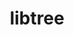 ---
title: "libtree"
layout: cache
categories: [package, develop-2025-03-23]
meta: {"compilers": ["apple-clang@=16.0.0", "gcc@=10.5.0", "gcc@=13.3.0"], "num_specs": 3, "num_specs_by_stack": {"developer-tools-aarch64-linux-gnu": 1, "developer-tools-darwin": 1, "developer-tools-x86_64_v3-linux-gnu": 1, "root": 3}, "oss": ["centos7", "rhel8", "sequoia"], "platforms": ["darwin", "linux"], "stacks": ["developer-tools-aarch64-linux-gnu", "developer-tools-darwin", "developer-tools-x86_64_v3-linux-gnu", "root"], "targets": ["aarch64", "x86_64_v3"], "versions": ["3.1.1"]}
spec_details: [{"compiler": "gcc@=13.3.0", "hash": "37hht7xetsa74xclds53fbcey2ex5bof", "os": "rhel8", "platform": "linux", "size": "-", "stacks": ["developer-tools-aarch64-linux-gnu", "root"], "target": "aarch64", "variants": ["build_system=makefile"], "versions": ["3.1.1"]}, {"compiler": "apple-clang@=16.0.0", "hash": "6chwha4y2s6gilhesgk64uvkz2rrywmm", "os": "sequoia", "platform": "darwin", "size": "-", "stacks": ["developer-tools-darwin", "root"], "target": "aarch64", "variants": ["build_system=makefile"], "versions": ["3.1.1"]}, {"compiler": "gcc@=10.5.0", "hash": "rqqaycqcjsqmz3nwagodzonzpd7dxaqi", "os": "centos7", "platform": "linux", "size": "-", "stacks": ["developer-tools-x86_64_v3-linux-gnu", "root"], "target": "x86_64_v3", "variants": ["build_system=makefile"], "versions": ["3.1.1"]}]
---